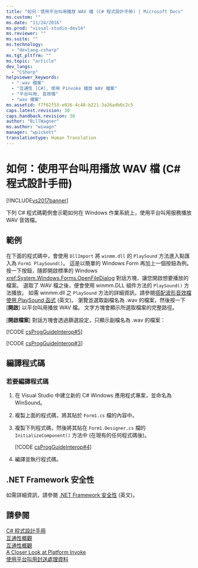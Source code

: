 ```yaml
---
title: "如何：使用平台叫用播放 WAV 檔 (C# 程式設計手冊) | Microsoft Docs"
ms.custom: ""
ms.date: "11/24/2016"
ms.prod: "visual-studio-dev14"
ms.reviewer: ""
ms.suite: ""
ms.technology: 
  - "devlang-csharp"
ms.tgt_pltfrm: ""
ms.topic: "article"
dev_langs: 
  - "CSharp"
helpviewer_keywords: 
  - ".wav 檔案"
  - "互通性 [C#], 使用 Pinvoke 播放 WAV 檔案"
  - "平台叫用, 音效檔"
  - "wav 檔案"
ms.assetid: f7f62f53-e026-4c40-b221-3a26adb0c2c5
caps.latest.revision: 30
caps.handback.revision: 30
author: "BillWagner"
ms.author: "wiwagn"
manager: "wpickett"
translationtype: Human Translation
---
```

# 如何：使用平台叫用播放 WAV 檔 (C# 程式設計手冊)
[!INCLUDE[vs2017banner](../../../csharp/includes/vs2017banner.md)]

下列 C\# 程式碼範例會示範如何在 Windows 作業系統上，使用平台叫用服務播放 WAV 音效檔。  
  
## 範例  
 在下面的程式碼中，會使用 `DllImport` 將 `winmm.dll` 的 `PlaySound` 方法進入點匯入為 `Form1 PlaySound()`。  這是以簡單的 Windows Form 再加上一個按鈕為例。  按一下按鈕，隨即開啟標準的 Windows <xref:System.Windows.Forms.OpenFileDialog> 對話方塊，讓您開啟想要播放的檔案。  選取了 WAV 檔之後，便會使用 winmm.DLL 組件方法的 `PlaySound()` 方法播放。  如需 winmm.dll 之 `PlaySound` 方法的詳細資訊，請參閱[搭配波形音效檔使用 PlaySound 函式](http://go.microsoft.com/fwlink/?LinkId=148553) \(英文\)。  瀏覽並選取副檔名為 .wav 的檔案，然後按一下 \[**開啟**\] 以平台叫用播放 WAV 檔。  文字方塊會顯示所選取檔案的完整路徑。  
  
 \[**開啟檔案**\] 對話方塊會透過篩選設定，只顯示副檔名為 .wav 的檔案：  
  
 [!CODE [csProgGuideInterop#5](../CodeSnippet/VS_Snippets_VBCSharp/csProgGuideInterop#5)]  
  
 [!CODE [csProgGuideInterop#3](../CodeSnippet/VS_Snippets_VBCSharp/csProgGuideInterop#3)]  
  
## 編譯程式碼  
  
### 若要編譯程式碼  
  
1.  在 Visual Studio 中建立新的 C\# Windows 應用程式專案，並命名為 WinSound。  
  
2.  複製上面的程式碼，將其貼於 `Form1.cs` 檔的內容中。  
  
3.  複製下列程式碼，然後將其貼在 `Form1.Designer.cs` 檔的 `InitializeComponent()` 方法中 \(在現有的任何程式碼後\)。  
  
     [!CODE [csProgGuideInterop#4](../CodeSnippet/VS_Snippets_VBCSharp/csProgGuideInterop#4)]  
  
4.  編譯並執行程式碼。  
  
## .NET Framework 安全性  
 如需詳細資訊，請參閱 [.NET Framework 安全性](http://msdn2.microsoft.com/zh-tw/security/aa570406.aspx) \(英文\)。  
  
## 請參閱  
 [C\# 程式設計手冊](../../../csharp/programming-guide/index.md)   
 [互通性概觀](../../../csharp/programming-guide/interop/interoperability-overview.md)   
 [互通性概觀](../../../csharp/programming-guide/interop/interoperability-overview.md)   
 [A Closer Look at Platform Invoke](http://msdn.microsoft.com/zh-tw/ba9dd55b-2eaa-45cd-8afd-75cb8d64d243)   
 [使用平台叫用封送處理資料](../Topic/Marshaling%20Data%20with%20Platform%20Invoke.md)